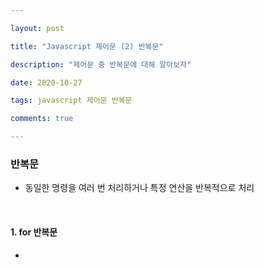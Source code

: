 ```yaml
---

layout: post

title: "Javascript 제어문 (2) 반복문"

description: "제어문 중 반복문에 대해 알아보자"

date: 2020-10-27

tags: javascript 제어문 반복문

comments: true

---
```






### **반복문**

- 동일한 명령을 여러 번 처리하거나 특정 연산을 반복적으로 처리

<br/>

#### **1. for 반복문**

- 